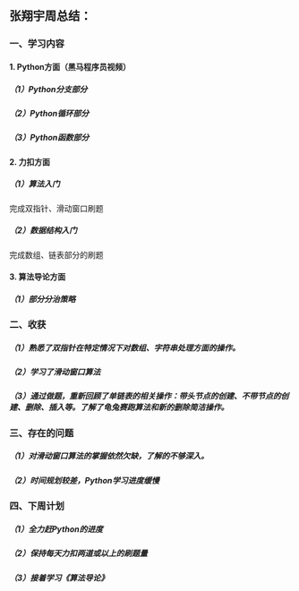 ## 张翔宇周总结：

### 一、学习内容

#### 1. Python方面（黑马程序员视频）

##### （1）Python分支部分

##### （2）Python循环部分

##### （3）Python函数部分

#### 2. 力扣方面

##### （1）算法入门

完成双指针、滑动窗口刷题

##### （2）数据结构入门

完成数组、链表部分的刷题

#### 3. 算法导论方面

##### （1）部分分治策略

### 二、收获

##### （1）熟悉了双指针在特定情况下对数组、字符串处理方面的操作。

##### （2）学习了滑动窗口算法

##### （3）通过做题，重新回顾了单链表的相关操作：带头节点的创建、不带节点的创建、删除、插入等。了解了龟兔赛跑算法和新的删除简洁操作。

### 三、存在的问题

##### （1）对滑动窗口算法的掌握依然欠缺，了解的不够深入。

##### （2）时间规划较差，Python学习进度缓慢

### 四、下周计划

##### （1）全力赶Python的进度

##### （2）保持每天力扣两道或以上的刷题量

##### （3）接着学习《算法导论》

 